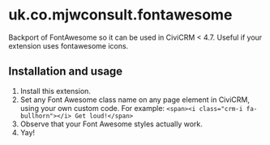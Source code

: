 # uk.co.mjwconsult.fontawesome
Backport of FontAwesome so it can be used in CiviCRM < 4.7.  Useful if your extension uses fontawesome icons.

## Installation and usage
1. Install this extension.
2. Set any Font Awesome class name on any page element in CiviCRM, using your own custom code. For example: ```<span><i class="crm-i fa-bullhorn"></i> Get loud!</span>```
3. Observe that your Font Awesome styles actually work. 
4. Yay!
